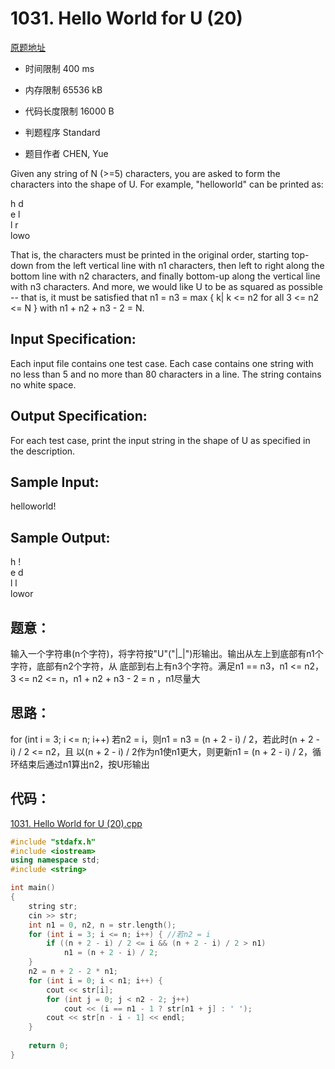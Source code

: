 # 1031. Hello World for U (20)
[原题地址](https://www.patest.cn/contests/pat-a-practise/1031)
* 时间限制 400 ms

* 内存限制 65536 kB

* 代码长度限制 16000 B

* 判题程序 Standard 

* 题目作者 CHEN, Yue



Given any string of N (>=5) characters, you are asked to form the characters into the shape of U. 
For example, "helloworld" can be printed as:

h  d  
e  l  
l  r  
lowo  

That is, the characters must be printed in the original order, starting top-down from the left vertical 
line with n1 characters, then left to right along the bottom line with n2 characters, and finally bottom-up 
along the vertical line with n3 characters. And more, we would like U to be as squared as possible -- that 
is, it must be satisfied that n1 = n3 = max { k| k <= n2 for all 3 <= n2 <= N } with n1 + n2 + n3 - 2 = N.



## Input Specification: 

Each input file contains one test case. Each case contains one string with no less than 5 and no more than 80 
characters in a line. The string contains no white space.



## Output Specification: 

For each test case, print the input string in the shape of U as specified in the description.

## Sample Input:

helloworld!  

## Sample Output:

h   !  
e   d  
l   l  
lowor  



## 题意：

输入一个字符串(n个字符)，将字符按"U"("|_|")形输出。输出从左上到底部有n1个字符，底部有n2个字符，从
底部到右上有n3个字符。满足n1 == n3，n1 <= n2，3 <= n2 <= n，n1 + n2 + n3 - 2 = n ，n1尽量大

## 思路：

for (int i = 3; i <= n; i++) 若n2 = i，则n1 = n3 = (n + 2 - i) / 2，若此时(n + 2 - i) / 2 <= n2，且
以(n + 2 - i) / 2作为n1使n1更大，则更新n1 = (n + 2 - i) / 2，循环结束后通过n1算出n2，按U形输出


## 代码：

[1031. Hello World for U (20).cpp](https://github.com/jerrykcode/PAT-Advanced-Level-Practise/blob/master/PAT%20Advanced%20Level%20Practice/1031.%20Hello%20World%20for%20U%20(20)/1031.%20Hello%20World%20for%20U%20(20)_2.cpp)

```cpp
#include "stdafx.h"
#include <iostream>
using namespace std;
#include <string>

int main()
{
	string str;
	cin >> str;
	int n1 = 0, n2, n = str.length();
	for (int i = 3; i <= n; i++) { //若n2 = i
		if ((n + 2 - i) / 2 <= i && (n + 2 - i) / 2 > n1)
			n1 = (n + 2 - i) / 2;
	}
	n2 = n + 2 - 2 * n1;
	for (int i = 0; i < n1; i++) {
		cout << str[i];
		for (int j = 0; j < n2 - 2; j++)
			cout << (i == n1 - 1 ? str[n1 + j] : ' ');
		cout << str[n - i - 1] << endl;
	}
	
    return 0;
}
```
